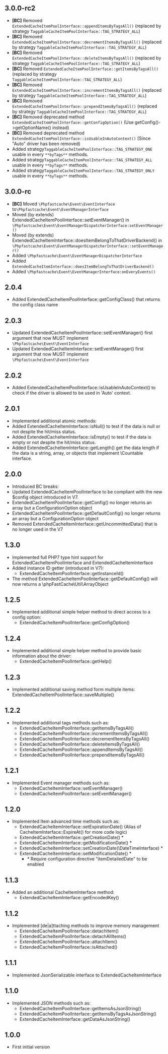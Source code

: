 ## 3.0.0-rc2
- **[BC]** Removed `ExtendedCacheItemPoolInterface::appendItemsByTagsAll()` (replaced by strategy `TaggableCacheItemPoolInterface::TAG_STRATEGY_ALL`)
- **[BC]** Removed `ExtendedCacheItemPoolInterface::decrementItemsByTagsAll()` (replaced by strategy `TaggableCacheItemPoolInterface::TAG_STRATEGY_ALL`)
- **[BC]** Removed `ExtendedCacheItemPoolInterface::deleteItemsByTagsAll()` (replaced by strategy `TaggableCacheItemPoolInterface::TAG_STRATEGY_ALL`)
- **[BC]** Removed `ExtendedCacheItemPoolInterface::getItemsByTagsAll()` (replaced by strategy `TaggableCacheItemPoolInterface::TAG_STRATEGY_ALL`)
- **[BC]** Removed `ExtendedCacheItemPoolInterface::incrementItemsByTagsAll()` (replaced by strategy `TaggableCacheItemPoolInterface::TAG_STRATEGY_ALL`)
- **[BC]** Removed `ExtendedCacheItemPoolInterface::prependItemsByTagsAll()` (replaced by strategy `TaggableCacheItemPoolInterface::TAG_STRATEGY_ALL`)
- **[BC]** Removed deprecated method `ExtendedCacheItemPoolInterface::getConfigOption()` (Use getConfig()->getOptionName() instead)
- **[BC]** Removed deprecated method `ExtendedCacheItemPoolInterface::isUsableInAutoContext()` (Since "Auto" driver has been removed)
- Added strategy`TaggableCacheItemPoolInterface::TAG_STRATEGY_ONE` usable in every `**byTags**` methods.
- Added strategy`TaggableCacheItemPoolInterface::TAG_STRATEGY_ALL` usable in every `**byTags**` methods.
- Added strategy`TaggableCacheItemPoolInterface::TAG_STRATEGY_ONLY` usable in every `**byTags**` methods.

## 3.0.0-rc
- **[BC]** Moved `\Phpfastcache\Event\EventInterface` to`\Phpfastcache\Event\EventManagerInterface`
- Moved (by extends) ExtendedCacheItemPoolInterface::setEventManager() in `\Phpfastcache\Event\EventManagerDispatcherInterface:setEventManager()`
- Moved (by extends) ExtendedCacheItemInterface::doesItemBelongToThatDriverBackend() in `\Phpfastcache\Event\EventManagerDispatcherInterface::setEventManager()`
- Added `\Phpfastcache\Event\EventManagerDispatcherInterface`
- Added `ExtendedCacheItemInterface::doesItemBelongToThatDriverBackend()`
- Added `\Phpfastcache\Event\EventManagerInterface:onEveryEvents()`

## 2.0.4
- Added ExtendedCacheItemPoolInterface::getConfigClass() that returns the config class name

## 2.0.3
- Updated ExtendedCacheItemPoolInterface::setEventManager() first argument that now MUST implement `\Phpfastcache\Event\EventInterface`
- Updated ExtendedCacheItemInterface::setEventManager() first argument that now MUST implement `\Phpfastcache\Event\EventInterface`

## 2.0.2
- Added ExtendedCacheItemPoolInterface::isUsableInAutoContext() to check if the driver is allowed to be used in 'Auto' context.

## 2.0.1
- Implemented additional atomic methods:
- Added ExtendedCacheItemInterface::isNull() to test if the data is null or not despite the hit/miss status.
- Added ExtendedCacheItemInterface::isEmpty() to test if the data is empty or not despite the hit/miss status.
- Added ExtendedCacheItemInterface::getLength() get the data length if the data is a string, array, or objects that implement \Countable interface.

## 2.0.0
- Introduced BC breaks:
- Updated ExtendedCacheItemPoolInterface to be compliant with the new \$config object introduced in V7.
- ExtendedCacheItemPoolInterface::getConfig() no longer returns an array but a ConfigurationOption object
- ExtendedCacheItemPoolInterface::getDefaultConfig() no longer returns an array but a ConfigurationOption object
- Removed ExtendedCacheItemInterface::getUncommittedData() that is no longer used in the V7

## 1.3.0
- Implemented full PHP7 type hint support for ExtendedCacheItemPoolInterface and ExtendedCacheItemInterface
- Added instance ID getter (introduced in V7):
  - ExtendedCacheItemPoolInterface::getInstanceId()
- The method ExtendedCacheItemPoolInterface::getDefaultConfig() will now returns a \phpFastCache\Util\ArrayObject

## 1.2.5
- Implemented additional simple helper method to direct access to a config option:
  - ExtendedCacheItemPoolInterface::getConfigOption()

## 1.2.4
- Implemented additional simple helper method to provide basic information about the driver:
  - ExtendedCacheItemPoolInterface::getHelp()

## 1.2.3
- Implemented additional saving method form multiple items:
   ExtendedCacheItemPoolInterface::saveMultiple()

## 1.2.2
- Implemented additional tags methods such as:
  - ExtendedCacheItemPoolInterface::getItemsByTagsAll()
  - ExtendedCacheItemPoolInterface::incrementItemsByTagsAll()
  - ExtendedCacheItemPoolInterface::decrementItemsByTagsAll()
  - ExtendedCacheItemPoolInterface::deleteItemsByTagsAll()
  - ExtendedCacheItemPoolInterface::appendItemsByTagsAll()
  - ExtendedCacheItemPoolInterface::prependItemsByTagsAll()

## 1.2.1
- Implemented Event manager methods such as:
  - ExtendedCacheItemInterface::setEventManager()
  - ExtendedCacheItemPoolInterface::setEventManager()

## 1.2.0
- Implemented Item advanced time methods such as:
  - ExtendedCacheItemInterface::setExpirationDate() (Alias of CacheItemInterface::ExpireAt() for more code logic)
  - ExtendedCacheItemInterface::getCreationDate() * 
  - ExtendedCacheItemInterface::getModificationDate() *
  - ExtendedCacheItemInterface::setCreationDate(\DateTimeInterface) *
  - ExtendedCacheItemInterface::setModificationDate() *
    - \* Require configuration directive "itemDetailedDate" to be enabled

## 1.1.3
- Added an additional CacheItemInterface method:
  - ExtendedCacheItemInterface::getEncodedKey()

## 1.1.2
- Implemented [de|a]ttaching methods to improve memory management
  - ExtendedCacheItemPoolInterface::detachItem()
  - ExtendedCacheItemPoolInterface::detachAllItems()
  - ExtendedCacheItemPoolInterface::attachItem()
  - ExtendedCacheItemPoolInterface::isAttached()

## 1.1.1
- Implemented JsonSerializable interface to ExtendedCacheItemInterface

## 1.1.0
- Implemented JSON methods such as:
  - ExtendedCacheItemPoolInterface::getItemsAsJsonString()
  - ExtendedCacheItemPoolInterface::getItemsByTagsAsJsonString()
  - ExtendedCacheItemInterface::getDataAsJsonString()

## 1.0.0
- First initial version
